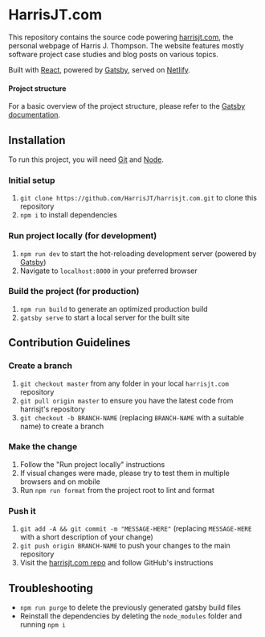 # HarrisJT.com

This repository contains the source code powering [harrisjt.com](https://harrisjt.com), the personal webpage of Harris J. Thompson.
The website features mostly software project case studies and blog posts on various topics.

Built with [React](https://reactjs.org/), powered by [Gatsby](https://www.gatsbyjs.org/), served on [Netlify](https://www.netlify.com/).

#### Project structure

For a basic overview of the project structure, please refer to the [Gatsby documentation](https://www.gatsbyjs.org/docs/building-with-components/).

## Installation

To run this project, you will need [Git](https://git-scm.com/downloads) and [Node](https://nodejs.org/en/download/).

### Initial setup

1.  `git clone https://github.com/HarrisJT/harrisjt.com.git` to clone this repository
1.  `npm i` to install dependencies

### Run project locally (for development)

1.  `npm run dev` to start the hot-reloading development server (powered by [Gatsby](https://www.gatsbyjs.org/))
1.  Navigate to `localhost:8000` in your preferred browser

### Build the project (for production)

1.  `npm run build` to generate an optimized production build
1.  `gatsby serve` to start a local server for the built site

## Contribution Guidelines

### Create a branch

1.  `git checkout master` from any folder in your local `harrisjt.com` repository
1.  `git pull origin master` to ensure you have the latest code from harrisjt's repository
1.  `git checkout -b BRANCH-NAME` (replacing `BRANCH-NAME` with a suitable name) to create a branch

### Make the change

1.  Follow the "Run project locally" instructions
1.  If visual changes were made, please try to test them in multiple browsers and on mobile
1.  Run `npm run format` from the project root to lint and format

### Push it

1.  `git add -A && git commit -m "MESSAGE-HERE"` (replacing `MESSAGE-HERE` with a short description of your change)
1.  `git push origin BRANCH-NAME` to push your changes to the main repository
1.  Visit the [harrisjt.com repo](https://github.com/harrisjt/harrisjt.com) and follow GitHub's instructions

## Troubleshooting

* `npm run purge` to delete the previously generated gatsby build files
* Reinstall the dependencies by deleting the `node_modules` folder and running `npm i`

